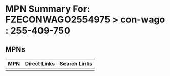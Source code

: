 



# MPN Summary For: FZECONWAGO2554975 > con-wago : 255-409-750

## MPNs
  

|MPN|Direct Links|Search Links|
| :--- | :--- | :--- |
||||
